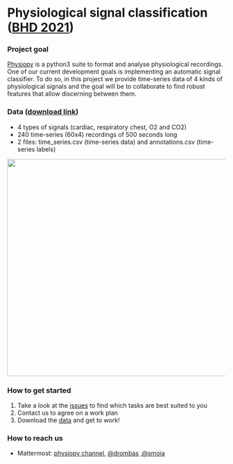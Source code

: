 # Physiological signal classification ([BHD 2021](https://brainhack-donostia.github.io/))

### Project goal
[Physiopy](https://github.com/physiopy/) is a python3 suite to format and analyse physiological recordings. One of our current development goals is implementing an automatic signal classifier. To do so, in this project we provide time-series data of 4 kinds of physiological signals and the goal will be to collaborate to find robust features that allow discerning between them.

### Data ([download link](https://www.dropbox.com/sh/3y5lhpn09qiz4my/AABKmpFuaGP_aHqxsAJ6LVwza?dl=0))
- 4 types of signals (cardiac, respiratory chest, O2 and CO2)
- 240 time-series (60x4) recordings of 500 seconds long
- 2 files: time_series.csv (time-series data) and annotations.csv (time-series labels)

<img src="https://user-images.githubusercontent.com/50577357/121769520-5816f600-cb64-11eb-899a-f6679044f2c7.png" width="700" height="500" />

### How to get started
1. Take a look at the [issues](https://github.com/drombas/BHD-physiological-classification/issues) to find which tasks are best suited to you
2. Contact us to agree on a work plan 
3. Download the [data](https://www.dropbox.com/sh/3y5lhpn09qiz4my/AABKmpFuaGP_aHqxsAJ6LVwza?dl=0) and get to work!

### How to reach us
- Mattermost: [physiopy channel](https://mattermost.brainhack.org/brainhack/channels/physiopy), [@drombas](https://mattermost.brainhack.org/brainhack/messages/@drombas) ,[@smoia](https://mattermost.brainhack.org/brainhack/messages/@smoia)
